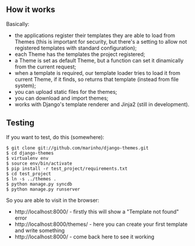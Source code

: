 ## How it works

Basically:

- the applications register their templates they are able to load from Themes (this is important
  for security, but there's a setting to allow not registered templates with standard configuration);
- each Theme has the templates the project registered;
- a Theme is set as default Theme, but a function can set it dinamically from the current request;
- when a template is required, our template loader tries to load it from current Theme, if it finds,
  so returns that template (instead from file system);
- you can upload static files for the themes;
- you can download and import themes;
- works with Django's template renderer and Jinja2 (still in development).

## Testing

If you want to test, do this (somewhere):

    $ git clone git://github.com/marinho/django-themes.git
    $ cd django-themes
    $ virtualenv env
    $ source env/bin/activate
    $ pip install -r test_project/requirements.txt
    $ cd test_project
    $ ln -s ../themes .
    $ python manage.py syncdb
    $ python manage.py runserver

So you are able to visit in the browser:

- http://localhost:8000/ - firstly this will show a "Template not found" error
- http://localhost:8000/themes/ - here you can create your first template and write something
- http://localhost:8000/ - come back here to see it working

